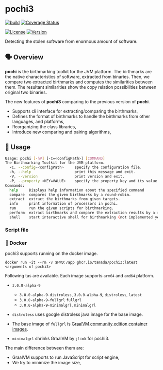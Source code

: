 # pochi3

[![build](https://github.com/tamada/pochi3/actions/workflows/build.yaml/badge.svg)](https://github.com/tamada/pochi3/actions/workflows/build.yaml)
[![Coverage Status](https://coveralls.io/repos/github/tamada/pochi3/badge.svg?branch=main)](https://coveralls.io/github/tamada/pochi3?branch=main)

[![License](https://img.shields.io/badge/License-Apache%202.0-green.svg)](https://github.com/tamada/pochi3/blob/main/LICENSE)
[![Version](https://img.shields.io/badge/Version-v3.0.0--alpha--9-green.svg)](https://github.com/tamada/pochi3/releases/tag/v3.0.0-alpha-9)

Detecting the stolen software from enormous amount of software.

## :speaking_head: Overview

**pochi** is the birthmarking toolkit for the JVM platform.
The birthmarks are the native characteristics of software, extracted from binaries.
Then, we compare two extracted birthmarks and computes the similarities between them.
The resultant similarities show the copy relation possibilities between original two binaries.

The new features of **pochi3** comparing to the previous version of **pochi**.

* Supports cli interface for extracting/comparing the birthmarks,
* Defines the format of birthmarks to handle the birthmarks from other languages, and platforms,
* Reorganizing the class libraries,
* Introduce new comparing and pairing algorithms, 

## :runner: Usage

```sh
Usage: pochi [-hV] [-C=<configPath>] [COMMAND]
The Birthmarking Toolkit for the JVM platform.
  -C, --config=<configPath>     specify the configuration file.
  -h, --help                    print this message and exit.
  -V, --version                 print version and exit.
  -P, --property <KEY=VALUE>    specify the property key and its value.
Commands:
  help     Displays help information about the specified command
  compare  compares the given birthmarks by a round-robin.
  extract  extract the birthmarks from given targets.
  info     print information of processors in pochi.
  run      run the given scripts for birthmarking.
  perform  extract birthmarks and compare the extraction results by a round-robin.
  shell    start interactive shell for birthmarking (not implemented yet).
```

### Script file

### :whale: Docker

pochi3 supports running on the docker image.

```shell
docker run -it --rm -v $PWD:/app ghcr.io/tamada/pochi3:latest <arguments of pochi3>
```

Following tas are available.
Each image supports `arm64` and `amd64` platform.

* `3.0.0-alpha-9`
  * `3.0.0-alpha-9-distroless`, `3.0.0-alpha-9`, `distroless`, `latest`
  * `3.0.0-alpha-9-fullgrl` `fullgrl`
  * `3.0.0-alpha-9-minimalgrl`, `minimalgrl`

* `distroless` uses google distroless java image for the base image.
* The base image of `fullgrl` is [GraalVM community edition container images](https://github.com/graalvm/container).
* `minimalgrl` shrinks GraalVM by `jlink` for pochi3.

The main difference between them are:
* GraalVM supports to run JavaScript for script engine,
* We try to minimize the image size,

